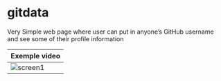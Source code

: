 # gitdata
Very Simple web page where user can put in anyone’s GitHub username and see some of their profile information


|Exemple video|
--|
![screen1](https://github.com/Flinmt/gitdata/assets/115766417/11a60fbf-e79e-4413-921f-6eb17f8f5ab9) |
